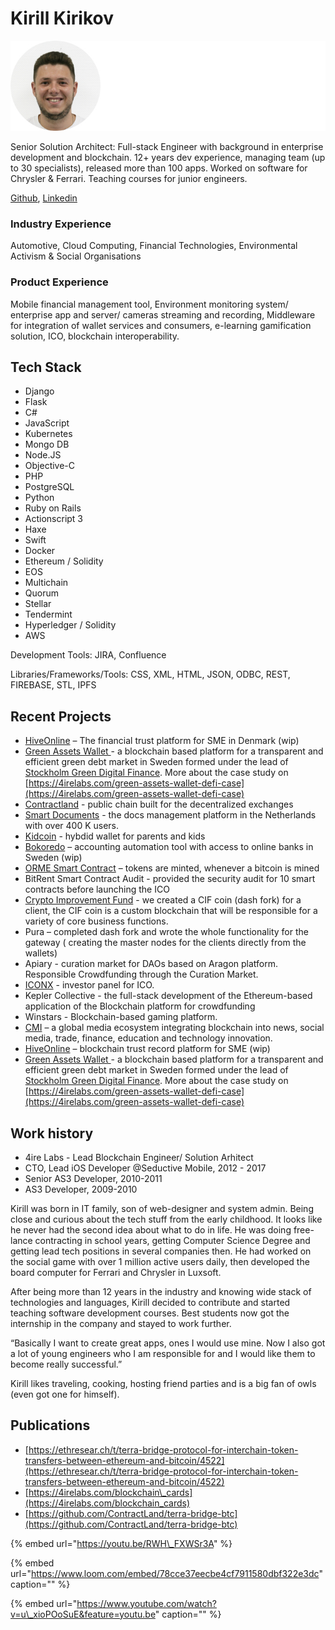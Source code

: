 # Kirill Kirikov

![](../.gitbook/assets/frame-10.jpg)

Senior Solution Architect: Full-stack Engineer with background in enterprise development and blockchain. 12+ years dev experience, managing team \(up to 30 specialists\), released more than 100 apps. Worked on software for Chrysler & Ferrari. Teaching courses for junior engineers.

[Github](https://github.com/KiriKiri), [Linkedin](https://www.linkedin.com/in/kirill-kirikov-96507425/)

### Industry Experience

Automotive, Cloud Computing, Financial Technologies, Environmental Activism & Social Organisations

### Product Experience

Mobile financial management tool, Environment monitoring system/ enterprise app and server/ cameras streaming and recording, Middleware for integration of wallet services and consumers, e-learning gamification solution, ICO, blockchain interoperability.

## Tech Stack

* Django
* Flask
* C\#
* JavaScript
* Kubernetes
* Mongo DB
* Node.JS
* Objective-C
* PHP
* PostgreSQL
* Python
* Ruby on Rails
* Actionscript 3
* Haxe
* Swift
* Docker
* Ethereum / Solidity
* EOS
* Multichain 
* Quorum
* Stellar  
* Tendermint
* Hyperledger / Solidity
* AWS

Development Tools: JIRA, Confluence

Libraries/Frameworks/Tools: CSS, XML, HTML, JSON, ODBC, REST, FIREBASE, STL, IPFS

## **Recent Projects**



* [HiveOnline](../case-studies/hiveonline.md) – The financial trust platform for SME in Denmark \(wip\) 
* [Green Assets Wallet ](https://greenassetswallet.org/about) - a  blockchain based platform for a transparent and efficient green debt market in Sweden formed under the lead of [Stockholm Green Digital Finance](http://stockholmgreenfin.tech/). More about the case study on [https://4irelabs.com/green-assets-wallet-defi-case](https://4irelabs.com/green-assets-wallet-defi-case) 
* [Contractland](https://www.contractland.io/) - public chain built for the decentralized exchanges
* [Smart Documents](../case-studies/notarization-platform.md) - the docs management platform in the Netherlands with over 400 K users.
* [Kidcoin](../case-studies/kidcoin.md) - hybdid wallet for parents and kids
* [Bokoredo](https://www.bokoredo.se/) – accounting automation tool with access to online banks in Sweden \(wip\)
* [ORME Smart Contract](../case-studies/orme.md) – tokens are minted, whenever a bitcoin is mined
* BitRent Smart Contract Audit - provided the security audit for 10 smart contracts before launching the ICO
* [Crypto Improvement Fund](../case-studies/crypto-improvement-fund.md) - we created a CIF coin \(dash fork\) for a client, the CIF coin is a custom blockchain that will be responsible for a variety of core business functions.
* Pura – completed dash fork and wrote the whole functionality for the gateway \( creating the master nodes for the clients directly from the wallets\)
* Apiary - curation market for DAOs based on Aragon platform. Responsible Crowdfunding through the Curation Market.
* [ICONX](../case-studies/iconx-wip.md) - investor panel for ICO.
* Kepler Collective - the full-stack development of the Ethereum-based application of the Blockchain platform for crowdfunding
* Winstars - Blockchain-based gaming platform.
* [CMI](../case-studies/cmi.md) – a global media ecosystem integrating blockchain into news, social media, trade, finance, education and technology innovation.
* [HiveOnline](../case-studies/hiveonline.md) – blockchain trust record platform for SME \(wip\)
* [Green Assets Wallet ](https://greenassetswallet.org/about) - a  blockchain based platform for a transparent and efficient green debt market in Sweden formed under the lead of [Stockholm Green Digital Finance](http://stockholmgreenfin.tech/). More about the case study on [https://4irelabs.com/green-assets-wallet-defi-case](https://4irelabs.com/green-assets-wallet-defi-case) 



## **Work history**

* 4ire Labs - Lead Blockchain Engineer/ Solution Arhitect
* CTO, Lead iOS Developer @Seductive Mobile, 2012 - 2017
* Senior AS3 Developer, 2010-2011
* AS3 Developer, 2009-2010

Kirill was born in IT family, son of web-designer and system admin. Being close and curious about the tech stuff from the early childhood. It looks like he never had the second idea about what to do in life. He was doing free-lance contracting in school years, getting Computer Science Degree and getting lead tech positions in several companies then. He had worked on the social game with over 1 million active users daily, then developed the board computer for Ferrari and Chrysler in Luxsoft.

After being more than 12 years in the industry and knowing wide stack of technologies and languages, Kirill decided to contribute and started teaching software development courses. Best students now got the internship in the company and stayed to work further.

“Basically I want to create great apps, ones I would use mine. Now I also got a lot of young engineers who I am responsible for and I would like them to become really successful.”

Kirill likes traveling, cooking, hosting friend parties and is a big fan of owls \(even got one for himself\).

## Publications

* [https://ethresear.ch/t/terra-bridge-protocol-for-interchain-token-transfers-between-ethereum-and-bitcoin/4522](https://ethresear.ch/t/terra-bridge-protocol-for-interchain-token-transfers-between-ethereum-and-bitcoin/4522)
* [https://4irelabs.com/blockchain\_cards](https://4irelabs.com/blockchain_cards)
* [https://github.com/ContractLand/terra-bridge-btc](https://github.com/ContractLand/terra-bridge-btc)



{% embed url="https://youtu.be/RWH\_FXWSr3A" %}

{% embed url="https://www.loom.com/embed/78cce37eecbe4cf7911580dbf322e3dc" caption="" %}

{% embed url="https://www.youtube.com/watch?v=u\_xioPOoSuE&feature=youtu.be" caption="" %}

